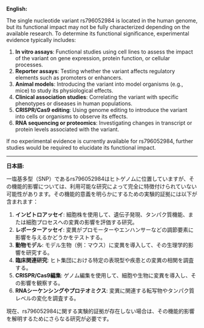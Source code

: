 **English:**

The single nucleotide variant rs796052984 is located in the human genome, but its functional impact may not be fully characterized depending on the available research. To determine its functional significance, experimental evidence typically includes:

1. **In vitro assays**: Functional studies using cell lines to assess the impact of the variant on gene expression, protein function, or cellular processes.
2. **Reporter assays**: Testing whether the variant affects regulatory elements such as promoters or enhancers.
3. **Animal models**: Introducing the variant into model organisms (e.g., mice) to study its physiological effects.
4. **Clinical association studies**: Correlating the variant with specific phenotypes or diseases in human populations.
5. **CRISPR/Cas9 editing**: Using genome editing to introduce the variant into cells or organisms to observe its effects.
6. **RNA sequencing or proteomics**: Investigating changes in transcript or protein levels associated with the variant.

If no experimental evidence is currently available for rs796052984, further studies would be required to elucidate its functional impact.

---

**日本語:**

一塩基多型（SNP）であるrs796052984はヒトゲノムに位置していますが、その機能的影響については、利用可能な研究によって完全に特徴付けられていない可能性があります。その機能的意義を明らかにするための実験的証拠には以下が含まれます：

1. **インビトロアッセイ**: 細胞株を使用して、遺伝子発現、タンパク質機能、または細胞プロセスへの変異の影響を評価する研究。
2. **レポーターアッセイ**: 変異がプロモーターやエンハンサーなどの調節要素に影響を与えるかどうかをテストする。
3. **動物モデル**: モデル生物（例：マウス）に変異を導入して、その生理学的影響を研究する。
4. **臨床関連研究**: ヒト集団における特定の表現型や疾患との変異の相関を調査する。
5. **CRISPR/Cas9編集**: ゲノム編集を使用して、細胞や生物に変異を導入し、その影響を観察する。
6. **RNAシーケンシングやプロテオミクス**: 変異に関連する転写物やタンパク質レベルの変化を調査する。

現在、rs796052984に関する実験的証拠が存在しない場合は、その機能的影響を解明するためにさらなる研究が必要です。